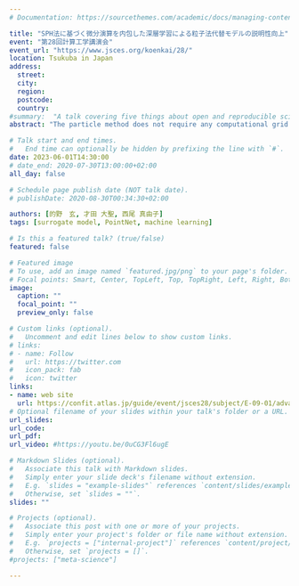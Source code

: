 ```yaml
---
# Documentation: https://sourcethemes.com/academic/docs/managing-content/

title: "SPH法に基づく微分演算を内包した深層学習による粒子法代替モデルの説明性向上"
event: "第28回計算工学講演会"
event_url: "https://www.jsces.org/koenkai/28/"
location: Tsukuba in Japan
address:
  street:
  city:
  region:
  postcode:
  country:
#summary:  "A talk covering five things about open and reproducible science that every early career researcher should know. Practical tools are also covered."
abstract: "The particle method does not require any computational grid and is an effective numerical method for simulating behaviors of the continuum mechanics. However, the computational cost is the issue to apply it to more complex physics or to the Monte Carlo calculation. As a novel deep learning-based surrogate model of the particle method, Di-PN (Differential PointNet) is developed in this study. Here, it improves the explainability of deep learning with reducing the  omputational cost by adding a feature extraction layer based on the SPH method. In verification, Di-PN was constructed for the numerical simulation of water drop problem. In results, it was shown that Di-PN can improve the prediction accuracy significantly compared to the surrogate modeling by PointNet, one of basic deep learning methods for point clouds."

# Talk start and end times.
#   End time can optionally be hidden by prefixing the line with `#`.
date: 2023-06-01T14:30:00
# date_end: 2020-07-30T13:00:00+02:00
all_day: false

# Schedule page publish date (NOT talk date).
# publishDate: 2020-08-30T00:34:30+02:00

authors: [的野　玄, 才田 大聖, 西尾 真由子]
tags: [surrogate model, PointNet, machine learning]

# Is this a featured talk? (true/false)
featured: false

# Featured image
# To use, add an image named `featured.jpg/png` to your page's folder. 
# Focal points: Smart, Center, TopLeft, Top, TopRight, Left, Right, BottomLeft, Bottom, BottomRight.
image:
  caption: ""
  focal_point: ""
  preview_only: false

# Custom links (optional).
#   Uncomment and edit lines below to show custom links.
# links:
# - name: Follow
#   url: https://twitter.com
#   icon_pack: fab
#   icon: twitter
links:
- name: web site
  url: https://confit.atlas.jp/guide/event/jsces28/subject/E-09-01/advanced
# Optional filename of your slides within your talk's folder or a URL.
url_slides: 
url_code:
url_pdf:
url_video: #https://youtu.be/0uCG3Fl6ugE

# Markdown Slides (optional).
#   Associate this talk with Markdown slides.
#   Simply enter your slide deck's filename without extension.
#   E.g. `slides = "example-slides"` references `content/slides/example-slides.md`.
#   Otherwise, set `slides = ""`.
slides: ""

# Projects (optional).
#   Associate this post with one or more of your projects.
#   Simply enter your project's folder or file name without extension.
#   E.g. `projects = ["internal-project"]` references `content/project/deep-learning/index.md`.
#   Otherwise, set `projects = []`.
#projects: ["meta-science"]

---
```


